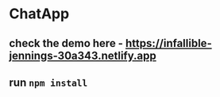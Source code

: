 # ChatApp
## check the demo here - https://infallible-jennings-30a343.netlify.app

## run `npm install`
